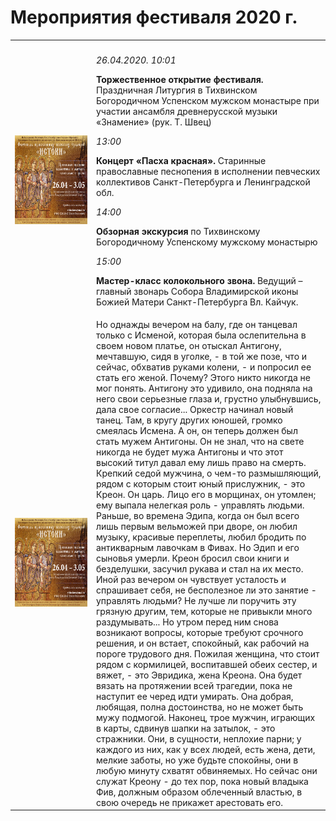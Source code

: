 <h1>Мероприятия фестиваля 2020 г.</h1>
<div>
<table style="width:100%">
  <col width="130">
  <col width="*">
  <tr>
    <th></th>
    <th></th>
  </tr>
  <tr>
    <td><img src="https://raw.githubusercontent.com/Max1992/fde-storage/master/pictures/afisha.jpg" height="142" width="142"></td>
    <td>
		<p><i>26.04.2020. 10:01</i></p>
<p><b>Торжественное открытие фестиваля.</b> Праздничная Литургия в Тихвинском Богородичном Успенском мужском монастыре при участии ансамбля древнерусской музыки «Знамение» (рук. Т. Швец)</p>
<p><i>13:00</i></p>
<p><b>Концерт «Пасха красная».</b> Старинные православные песнопения в исполнении певческих коллективов Санкт-Петербурга и Ленинградской обл.</p>
<p><i>14:00</i></p>
<p><b>Обзорная экскурсия</b> по Тихвинскому Богородичному Успенскому мужскому монастырю</p>
<p><i>15:00</i></p>
<p><b>Мастер-класс колокольного звона.</b> Ведущий – главный звонарь Собора Владимирской иконы Божией Матери Санкт-Петербурга Вл. Кайчук.</p>
	</td>
  </tr>
  <tr>
    <td><img src="https://raw.githubusercontent.com/Max1992/fde-storage/master/pictures/afisha.jpg" height="142" width="142"></td>
    <td>
	Но однажды  вечером на балу, где  он  танцевал только  с
Исменой,  которая  была  ослепительна  в  своем  новом  платье,  он  отыскал
Антигону, мечтавшую, сидя в  уголке, - в той же позе, что и сейчас, обхватив
руками колени, - и попросил ее стать его женой. Почему? Этого никто  никогда
не  мог понять. Антигону  это удивило,  она  подняла на  него свои серьезные
глаза и, грустно улыбнувшись, дала свое  согласие...  Оркестр  начинал новый
танец. Там, в кругу других  юношей, громко смеялась Исмена. А он,  он теперь
должен был  стать мужем Антигоны. Он не знал, что на свете  никогда не будет
мужа Антигоны и что этот высокий титул давал ему лишь право на смерть.
     Крепкий седой  мужчина, о  чем-то размышляющий, рядом  с  которым стоит
юный прислужник, - это Креон. Он царь. Лицо его в морщинах, он  утомлен; ему
выпала нелегкая роль - управлять людьми. Раньше, во времена Эдипа,  когда он
был  всего  лишь  первым  вельможей  при  дворе,  он  любил музыку, красивые
переплеты,  любил  бродить по  антикварным лавочкам в  Фивах. Но  Эдип и его
сыновья умерли. Креон бросил свои  книги и безделушки, засучил рукава и стал
на их место.
     Иной   раз  вечером  он  чувствует  усталость  и  спрашивает  себя,  не
бесполезное  ли это  занятие  - управлять людьми? Не лучше  ли  поручить эту
грязную другим, тем, которые не привыкли много раздумывать... Но утром перед
ним снова возникают вопросы, которые требуют срочного решения, и  он встает,
спокойный, как рабочий на пороге трудового дня.
     Пожилая  женщина,  что  стоит рядом  с  кормилицей,  воспитавшей  обеих
сестер, и вяжет, - это Эвридика, жена Креона. Она будет вязать на протяжении
всей трагедии, пока не наступит ее черед  идти умирать. Она добрая, любящая,
полна достоинства, но не может быть мужу подмогой.
     Наконец, трое мужчин, играющих в карты, сдвинув шапки на затылок, - это
стражники. Они, в сущности, неплохие  парни; у каждого  из  них, как  у всех
людей, есть жена, дети, мелкие заботы, но уже будьте спокойны, они  в  любую
минуту схватят обвиняемых. Но  сейчас они  служат Креону  - до тех пор, пока
новый владыка Фив,  должным  образом облеченный властью, в  свою очередь  не
прикажет арестовать его.
	</td>
  </tr>
</table>
</div>
